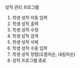 성적 관리 프로그램 

1. 학생 성적 자동 입력 
2. 학생 성적 출력
3. 학생 성적 수정
4. 학생 성적 검색
5. 학생 성적 삭제
6. 학생 성적 수동 입력
7. 학생 성적 정렬(오름차순, 내림차순)
8. 성적 프로그램 종료

